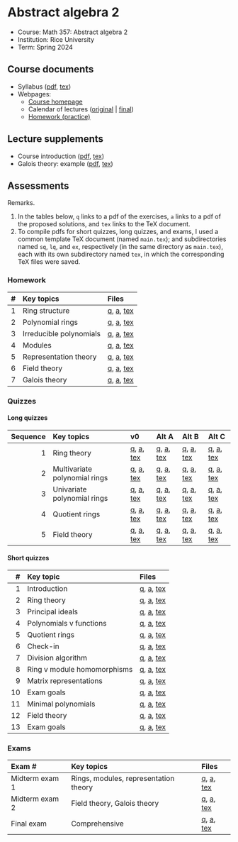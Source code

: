 # Abstract algebra 2

- Course: Math 357: Abstract algebra 2
- Institution: Rice University
- Term: Spring 2024



## Course documents

- Syllabus ([pdf](math-357/docs/pdf/syl.pdf), [tex](math-357/docs/tex/syl.tex))
- Webpages:
    - [Course homepage](math-357/webp/home.html)
    - Calendar of lectures ([original](math-357/webp/cal-v0.html) | [final](math-357/webp/cal-v9.html))
    - [Homework (practice)](math-357/webp/ph.html)

## Lecture supplements

- Course introduction ([pdf](), [tex]())
- Galois theory: example ([pdf](), [tex]())

## Assessments

Remarks.

1. In the tables below, `q` links to a pdf of the exercises, `a` links to a pdf of the proposed solutions, and `tex` links to the TeX document.
2. To compile pdfs for short quizzes, long quizzes, and exams, I used a common template TeX document (named `main.tex`); and subdirectories named `sq`, `lq`, and `ex`, respectively (in the same directory as `main.tex`), each with its own subdirectory named `tex`, in which the corresponding TeX files were saved.

### Homework

| # | Key topics              | Files                 |
|--:|:------------------------|:----------------------|
| 1 | Ring structure          | [q](), [a](), [tex]() |
| 2 | Polynomial rings        | [q](), [a](), [tex]() |
| 3 | Irreducible polynomials | [q](), [a](), [tex]() |
| 4 | Modules                 | [q](), [a](), [tex]() |
| 5 | Representation theory   | [q](), [a](), [tex]() |
| 6 | Field theory            | [q](), [a](), [tex]() |
| 7 | Galois theory           | [q](), [a](), [tex]() |

### Quizzes

#### Long quizzes

| Sequence | Key topics             | v0 | Alt A | Alt B | Alt C |
|---------:|:-----------------------|:---|:------|:------|:------|
| 1 | Ring theory                   | [q](), [a](), [tex]() | [q](), [a](), [tex]() | [q](), [a](), [tex]() | [q](), [a](), [tex]() |
| 2 | Multivariate polynomial rings | [q](), [a](), [tex]() | [q](), [a](), [tex]() | [q](), [a](), [tex]() | [q](), [a](), [tex]() |
| 3 | Univariate polynomial rings   | [q](), [a](), [tex]() | [q](), [a](), [tex]() | [q](), [a](), [tex]() | [q](), [a](), [tex]() |
| 4 | Quotient rings                | [q](), [a](), [tex]() | [q](), [a](), [tex]() | [q](), [a](), [tex]() | [q](), [a](), [tex]() |
| 5 | Field theory                  | [q](), [a](), [tex]() | [q](), [a](), [tex]() | [q](), [a](), [tex]() | [q](), [a](), [tex]() |

#### Short quizzes

|  # | Key topic                   | Files                 |
|---:|:----------------------------|:----------------------|
|  1 | Introduction                | [q](), [a](), [tex]() |
|  2 | Ring theory                 | [q](), [a](), [tex]() |
|  3 | Principal ideals            | [q](), [a](), [tex]() |
|  4 | Polynomials v functions     | [q](), [a](), [tex]() |
|  5 | Quotient rings              | [q](), [a](), [tex]() |
|  6 | Check-in                    | [q](), [a](), [tex]() |
|  7 | Division algorithm          | [q](), [a](), [tex]() |
|  8 | Ring v module homomorphisms | [q](), [a](), [tex]() |
|  9 | Matrix representations      | [q](), [a](), [tex]() |
| 10 | Exam goals                  | [q](), [a](), [tex]() |
| 11 | Minimal polynomials         | [q](), [a](), [tex]() |
| 12 | Field theory                | [q](), [a](), [tex]() |
| 13 | Exam goals                  | [q](), [a](), [tex]() |

### Exams

| Exam #         | Key topics                            | Files                 |
|:---------------|:--------------------------------------|:----------------------|
| Midterm exam 1 | Rings, modules, representation theory | [q](), [a](), [tex]() |
| Midterm exam 2 | Field theory, Galois theory           | [q](), [a](), [tex]() |
| Final exam     | Comprehensive                         | [q](), [a](), [tex]() |
